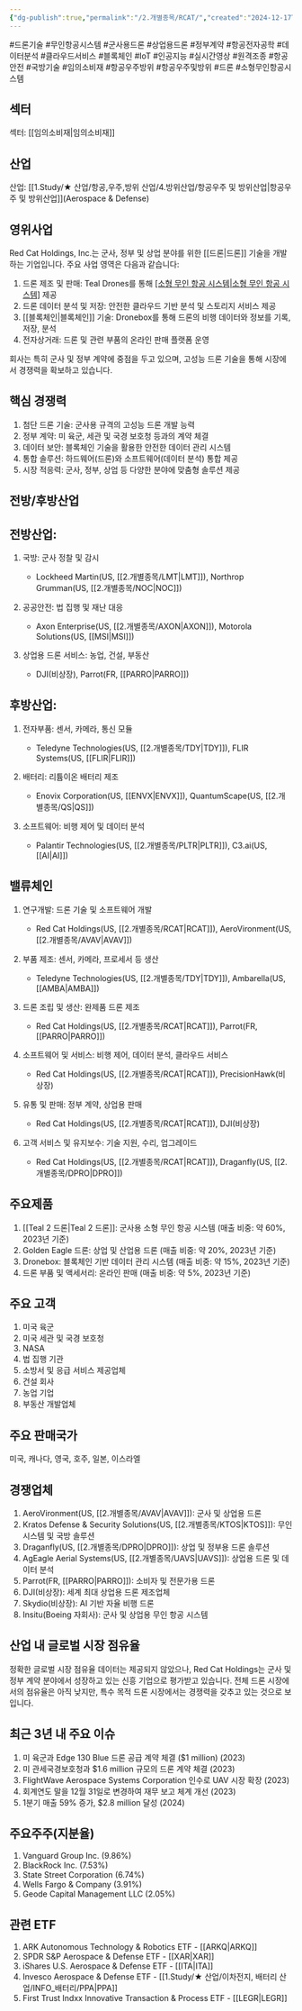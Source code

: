 ```yaml
---
{"dg-publish":true,"permalink":"/2.개별종목/RCAT/","created":"2024-12-17T21:13:51.471+09:00","updated":"2025-06-03T20:06:00.899+09:00"}
---
```


#드론기술 #무인항공시스템 #군사용드론 #상업용드론 #정부계약 #항공전자공학 #데이터분석 #클라우드서비스 #블록체인 #IoT #인공지능 #실시간영상 #원격조종 #항공안전 #국방기술 #임의소비재 #항공우주방위 #항공우주및방위 #드론 #소형무인항공시스템

## 섹터

섹터: [[임의소비재\|임의소비재]]

## 산업

산업: [[1.Study/★ 산업/항공,우주,방위 산업/4.방위산업/항공우주 및 방위산업\|항공우주 및 방위산업]](Aerospace & Defense)

## 영위사업

Red Cat Holdings, Inc.는 군사, 정부 및 상업 분야를 위한 [[드론\|드론]] 기술을 개발하는 기업입니다. 주요 사업 영역은 다음과 같습니다:

1. 드론 제조 및 판매: Teal Drones를 통해 [[소형 무인 항공 시스템\|소형 무인 항공 시스템]](UAS) 제공
2. 드론 데이터 분석 및 저장: 안전한 클라우드 기반 분석 및 스토리지 서비스 제공
3. [[블록체인\|블록체인]] 기술: Dronebox를 통해 드론의 비행 데이터와 정보를 기록, 저장, 분석
4. 전자상거래: 드론 및 관련 부품의 온라인 판매 플랫폼 운영

회사는 특히 군사 및 정부 계약에 중점을 두고 있으며, 고성능 드론 기술을 통해 시장에서 경쟁력을 확보하고 있습니다.

## 핵심 경쟁력

1. 첨단 드론 기술: 군사용 규격의 고성능 드론 개발 능력
2. 정부 계약: 미 육군, 세관 및 국경 보호청 등과의 계약 체결
3. 데이터 보안: 블록체인 기술을 활용한 안전한 데이터 관리 시스템
4. 통합 솔루션: 하드웨어(드론)와 소프트웨어(데이터 분석) 통합 제공
5. 시장 적응력: 군사, 정부, 상업 등 다양한 분야에 맞춤형 솔루션 제공

## 전방/후방산업

## 전방산업:

1. 국방: 군사 정찰 및 감시
    
    - Lockheed Martin(US, [[2.개별종목/LMT\|LMT]]), Northrop Grumman(US, [[2.개별종목/NOC\|NOC]])
    
2. 공공안전: 법 집행 및 재난 대응
    
    - Axon Enterprise(US, [[2.개별종목/AXON\|AXON]]), Motorola Solutions(US, [[MSI\|MSI]])
    
3. 상업용 드론 서비스: 농업, 건설, 부동산
    
    - DJI(비상장), Parrot(FR, [[PARRO\|PARRO]])
    

## 후방산업:

1. 전자부품: 센서, 카메라, 통신 모듈
    
    - Teledyne Technologies(US, [[2.개별종목/TDY\|TDY]]), FLIR Systems(US, [[FLIR\|FLIR]])
    
2. 배터리: 리튬이온 배터리 제조
    
    - Enovix Corporation(US, [[ENVX\|ENVX]]), QuantumScape(US, [[2.개별종목/QS\|QS]])
    
3. 소프트웨어: 비행 제어 및 데이터 분석
    
    - Palantir Technologies(US, [[2.개별종목/PLTR\|PLTR]]), C3.ai(US, [[AI\|AI]])
    

## 밸류체인

1. 연구개발: 드론 기술 및 소프트웨어 개발
    
    - Red Cat Holdings(US, [[2.개별종목/RCAT\|RCAT]]), AeroVironment(US, [[2.개별종목/AVAV\|AVAV]])
    
2. 부품 제조: 센서, 카메라, 프로세서 등 생산
    
    - Teledyne Technologies(US, [[2.개별종목/TDY\|TDY]]), Ambarella(US, [[AMBA\|AMBA]])
    
3. 드론 조립 및 생산: 완제품 드론 제조
    
    - Red Cat Holdings(US, [[2.개별종목/RCAT\|RCAT]]), Parrot(FR, [[PARRO\|PARRO]])
    
4. 소프트웨어 및 서비스: 비행 제어, 데이터 분석, 클라우드 서비스
    
    - Red Cat Holdings(US, [[2.개별종목/RCAT\|RCAT]]), PrecisionHawk(비상장)
    
5. 유통 및 판매: 정부 계약, 상업용 판매
    
    - Red Cat Holdings(US, [[2.개별종목/RCAT\|RCAT]]), DJI(비상장)
    
6. 고객 서비스 및 유지보수: 기술 지원, 수리, 업그레이드
    
    - Red Cat Holdings(US, [[2.개별종목/RCAT\|RCAT]]), Draganfly(US, [[2.개별종목/DPRO\|DPRO]])
    

## 주요제품

1. [[Teal 2 드론\|Teal 2 드론]]: 군사용 소형 무인 항공 시스템 (매출 비중: 약 60%, 2023년 기준)
2. Golden Eagle 드론: 상업 및 산업용 드론 (매출 비중: 약 20%, 2023년 기준)
3. Dronebox: 블록체인 기반 데이터 관리 시스템 (매출 비중: 약 15%, 2023년 기준)
4. 드론 부품 및 액세서리: 온라인 판매 (매출 비중: 약 5%, 2023년 기준)

## 주요 고객

1. 미국 육군
2. 미국 세관 및 국경 보호청
3. NASA
4. 법 집행 기관
5. 소방서 및 응급 서비스 제공업체
6. 건설 회사
7. 농업 기업
8. 부동산 개발업체

## 주요 판매국가

미국, 캐나다, 영국, 호주, 일본, 이스라엘

## 경쟁업체

1. AeroVironment(US, [[2.개별종목/AVAV\|AVAV]]): 군사 및 상업용 드론
2. Kratos Defense & Security Solutions(US, [[2.개별종목/KTOS\|KTOS]]): 무인 시스템 및 국방 솔루션
3. Draganfly(US, [[2.개별종목/DPRO\|DPRO]]): 상업 및 정부용 드론 솔루션
4. AgEagle Aerial Systems(US, [[2.개별종목/UAVS\|UAVS]]): 상업용 드론 및 데이터 분석
5. Parrot(FR, [[PARRO\|PARRO]]): 소비자 및 전문가용 드론
6. DJI(비상장): 세계 최대 상업용 드론 제조업체
7. Skydio(비상장): AI 기반 자율 비행 드론
8. Insitu(Boeing 자회사): 군사 및 상업용 무인 항공 시스템

## 산업 내 글로벌 시장 점유율

정확한 글로벌 시장 점유율 데이터는 제공되지 않았으나, Red Cat Holdings는 군사 및 정부 계약 분야에서 성장하고 있는 신흥 기업으로 평가받고 있습니다. 전체 드론 시장에서의 점유율은 아직 낮지만, 특수 목적 드론 시장에서는 경쟁력을 갖추고 있는 것으로 보입니다.

## 최근 3년 내 주요 이슈

1. 미 육군과 Edge 130 Blue 드론 공급 계약 체결 ($1 million) (2023)
2. 미 관세국경보호청과 $1.6 million 규모의 드론 계약 체결 (2023)
3. FlightWave Aerospace Systems Corporation 인수로 UAV 시장 확장 (2023)
4. 회계연도 말을 12월 31일로 변경하여 재무 보고 체계 개선 (2023)
5. 1분기 매출 59% 증가, $2.8 million 달성 (2024)

## 주요주주(지분율)

1. Vanguard Group Inc. (9.86%)
2. BlackRock Inc. (7.53%)
3. State Street Corporation (6.74%)
4. Wells Fargo & Company (3.91%)
5. Geode Capital Management LLC (2.05%)

## 관련 ETF

1. ARK Autonomous Technology & Robotics ETF - [[ARKQ\|ARKQ]]
2. SPDR S&P Aerospace & Defense ETF - [[XAR\|XAR]]
3. iShares U.S. Aerospace & Defense ETF - [[ITA\|ITA]]
4. Invesco Aerospace & Defense ETF - [[1.Study/★ 산업/이차전지, 배터리 산업/INFO_배터리/PPA\|PPA]]
5. First Trust Indxx Innovative Transaction & Process ETF - [[LEGR\|LEGR]]